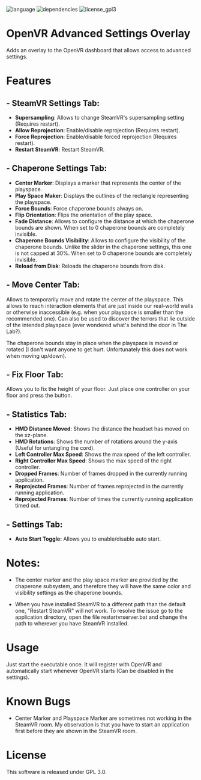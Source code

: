 
![language](https://img.shields.io/badge/Language-C%2B%2B11-green.svg) ![dependencies](https://img.shields.io/badge/Dependencies-OpenVR%2C%20Qt5-green.svg) ![license_gpl3](https://img.shields.io/badge/License-GPL%203.0-green.svg)

# OpenVR Advanced Settings Overlay

Adds an overlay to the OpenVR dashboard that allows access to advanced settings.

# Features
## - SteamVR Settings Tab:

- **Supersampling**: Allows to change SteamVR's supersampling setting (Requires restart).
- **Allow Reprojection**: Enable/disable reprojection (Requires restart).
- **Force Reprojection**: Enable/disable forced reprojection (Requires restart).
- **Restart SteamVR**: Restart SteamVR.

## - Chaperone Settings Tab:

- **Center Marker**: Displays a marker that represents the center of the playspace.
- **Play Space Maker**: Displays the outlines of the rectangle representing the playspace.
- **Force Bounds**: Force chaperone bounds always on.
- **Flip Orientation**: Flips the orientation of the play space.
- **Fade Distance**: Allows to configure the distance at which the chaperone bounds are shown. When set to 0 chaperone bounds are completely invisible.
- **Chaperone Bounds Visibility**: Allows to configure the visibility of the chaperone bounds. Unlike the slider in the chaperone settings, this one is not capped at 30%. When set to 0 chaperone bounds are completely invisible.
- **Reload from Disk**: Reloads the chaperone bounds from disk.

## - Move Center Tab:

Allows to temporarily move and rotate the center of the playspace. This allows to reach interaction elements that are just inside our real-world walls or otherwise inaccessible (e.g. when your playspace is smaller than the recommended one). Can also be used to discover the terrors that lie outside of the intended playspace (ever wondered what's behind the door in The Lab?).

The chaperone bounds stay in place when the playspace is moved or rotated (I don't want anyone to get hurt. Unfortunately this does not work when moving up/down).

## - Fix Floor Tab:

Allows you to fix the height of your floor. Just place one controller on your floor and press the button.

## - Statistics Tab:

- **HMD Distance Moved**: Shows the distance the headset has moved on the xz-plane.
- **HMD Rotations**: Shows the number of rotations around the y-axis (Useful for untangling the cord).
- **Left Controller Max Speed**: Shows the max speed of the left controller.
- **Right Controller Max Speed**: Shows the max speed of the right controller.
- **Dropped Frames**: Number of frames dropped in the currently running application.
- **Reprojected Frames**: Number of frames reprojected in the currently running application.
- **Reprojected Frames**: Number of times the currently running application timed out.

## - Settings Tab:

- **Auto Start Toggle:** Allows you to enable/disable auto start.

# Notes:

- The center marker and the play space marker are provided by the chaperone subsystem, and therefore they will have the same color and visibility settings as the chaperone bounds.

- When you have installed SteamVR to a different path than the default one, "Restart SteamVR" will not work. To resolve the issue go to the application directory, open the file restartvrserver.bat and change the path to wherever you have SteamVR installed.

# Usage

Just start the executable once. It will register with OpenVR and automatically start whenever OpenVR starts (Can be disabled in the settings).

# Known Bugs

- Center Marker and Playspace Marker are sometimes not working in the SteamVR room. My observation is that you have to start an application first before they are shown in the SteamVR room.

# License

This software is released under GPL 3.0.
